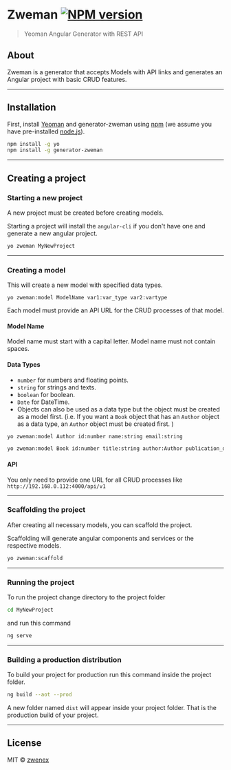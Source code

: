 # **Zweman** [![NPM version][npm-image]][npm-url] 
> Yeoman Angular Generator with REST API

## **About**
Zweman is a generator that accepts Models with API links and generates an Angular project with basic CRUD features.

---
## **Installation**

First, install [Yeoman](http://yeoman.io) and generator-zweman using [npm](https://www.npmjs.com/) (we assume you have pre-installed [node.js](https://nodejs.org/)).

```bash
npm install -g yo
npm install -g generator-zweman
```
---

## **Creating a project**
### **Starting a new project**
A new project must be created before creating models.

Starting a project will install the `angular-cli` if you don't have one and generate a new angular project.
```bash
yo zweman MyNewProject
```

---
### **Creating a model**
This will create a new model with specified data types.

``yo zweman:model ModelName var1:var_type var2:vartype``

Each model must provide an API URL for the CRUD processes of that model.
#### Model Name
Model name must start with a capital letter.
Model name must not contain spaces.
#### Data Types
* `number` for numbers and floating points.
* `string` for strings and texts.
* `boolean` for boolean.
* `Date` for DateTime.
* Objects can also be used as a data type but the object must be created as a model first. (i.e. If you want a `Book` object that has an `Author` object as a data type, an `Author` object must be created first. )

```bash
yo zweman:model Author id:number name:string email:string

yo zweman:model Book id:number title:string author:Author publication_date:Date stock:boolean
```
#### API
You only need to provide one URL for all CRUD processes like ``` http://192.168.0.112:4000/api/v1 ```

---

### **Scaffolding the project**
After creating all necessary models, you can scaffold the project.

Scaffolding will generate angular components and services or the respective models.

```bash
yo zweman:scaffold
```
---
### **Running the project**
To run the project change directory to the project folder
```bash
cd MyNewProject 
```
and run this command
```bash
ng serve
```
---
### **Building a production distribution**
To build your project for production run this command inside the project folder.
```bash
ng build --aot --prod
```
A new folder named ``dist`` will appear inside your project folder. That is the production build of your project.


---
## License

MIT © [zwenex]()


[npm-image]: https://badge.fury.io/js/generator-zweman.svg
[npm-url]: https://npmjs.org/package/generator-zweman
[travis-image]: https://travis-ci.org/miles-pudge-halter/generator-zweman.svg?branch=master
[travis-url]: https://travis-ci.org/miles-pudge-halter/generator-zweman
[daviddm-image]: https://david-dm.org/miles-pudge-halter/generator-zweman.svg?theme=shields.io
[daviddm-url]: https://david-dm.org/miles-pudge-halter/generator-zweman
